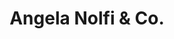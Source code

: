 ---
title: "Angela Nolfi & Co."
url: /mckees-rocks/angela-nolfi-and-co/
shop: interior decoration
---